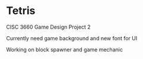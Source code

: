 # Tetris
CISC 3660 Game Design Project 2

Currently need game background and new font for UI

Working on block spawner and game mechanic
